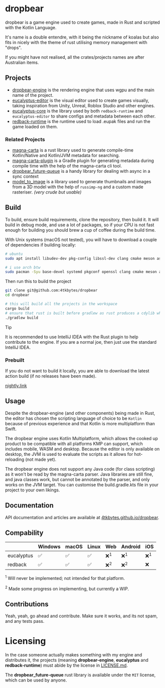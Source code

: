 # dropbear

dropbear is a game engine used to create games, made in Rust and scripted with the Kotlin Language.

It's name is a double entendre, with it being the nickname of koalas but also fits in nicely with the theme of rust utilising memory management with "drops".

If you might have not realised, all the crates/projects names are after Australian items.

## Projects

- [dropbear-engine](https://github.com/4tkbytes/dropbear/tree/main/dropbear-engine) is the rendering engine that uses wgpu and the main name of the project.
- [eucalyptus-editor](https://github.com/4tkbytes/dropbear/tree/main/eucalyptus-editor) is the visual editor used to create games visually, taking inspiration from Unity, Unreal, Roblox Studio and other engines.
- [eucalyptus-core](https://github.com/4tkbytes/dropbear/tree/main/eucalyptus-core) is the library used by both `redback-runtime` and `eucalyptus-editor` to share configs and metadata between each other.
- [redback-runtime](https://github.com/4tkbytes/redback-runtime) is the runtime used to load .eupak files and run the game loaded on them.

### Related Projects

- [magna-carta](https://github.com/4tkbytes/dropbear/tree/main/magna-carta) is a rust library used to generate compile-time Kotlin/Native and Kotlin/JVM metadata for searching. 
- [magna-carta-plugin](https://github.com/4tkbytes/dropbear/tree/main/magna-carta-plugin) is a Gradle plugin for generating metadata during compile time with the help of the magna-carta cli tool. 
- [dropbear_future-queue](https://github.com/4tkbytes/dropbear/tree/main/dropbear_future-queue) is a handy library for dealing with async in a sync context
- [model_to_image](https://github.com/4tkbytes/model_to_image) is a library used to generate thumbnails and images from a 3D model with the help of `russimp-ng` and a custom made rasteriser. _(very crude but usable)_

## Build

To build, ensure build requirements, clone the repository, then build it. It will build in debug mode, and use a lot of packages, so if your CPU is not fast enough for building you should brew a cup of coffee during the build time.

With Unix systems (macOS not tested), you will have to download a couple of dependencies if building locally:

<!-- If you have a macOS system, please create a PR and add your own implementation. I know you need to use brew, but I don't know what dependencies to install.  -->


```bash
# ubuntu
sudo apt install libudev-dev pkg-config libssl-dev clang cmake meson assimp-utils openjdk-21-jdk

# i use arch btw
sudo pacman -Syu base-devel systemd pkgconf openssl clang cmake meson assimp jdk21-openjdk

```

Then run this to build the project

```bash
git clone git@github.com:4tkbytes/dropbear
cd dropbear

# this will build all the projects in the workspace
cargo build
# ensure that rust is built before gradlew as rust produces a cdylib which gradlew needs to link to
./gradlew build
```

[//]: # (# ensure submodules are checked-out)

[//]: # (git submodule init)

[//]: # (git submodule update)

> [!TIP]
> It is recommended to use IntelliJ IDEA with the Rust plugin to help contribute to the engine. If you are a normal joe,
> then just use the standard IntelliJ IDEA.

### Prebuilt

If you do not want to build it locally, you are able to download the latest action build (if no releases have been made).

[nightly.link](https://nightly.link/4tkbytes/dropbear/workflows/create_executable.yaml/main?preview)

## Usage

Despite the dropbear-engine (and other components) being made in Rust, the editor has chosen the scripting language of choice to be `Kotlin`
because of previous experience and that Kotlin is more multiplatform than Swift. 

The dropbear engine uses Kotlin Multiplatform, which allows the cooked up product to be compatible with all platforms 
KMP can support, which includes mobile, WASM and desktop. Because the editor is only available on desktop, the JVM is 
used to evaluate the scripts as it allows for hot-reloading (not made yet).

The dropbear engine does not support any Java code (for class scripting) as it won't be read by the magna-carta parser. 
Java libraries are still fine, and java classes work, but cannot be annotated by the parser, and only works
on the JVM target. You can customise the build.gradle.kts file in your project to your own likings. 

## Documentation

API documentation and articles are available at [4tkbytes.github.io/dropbear](https://4tkbytes.github.io/dropbear). 

## Compability

|            | Windows | macOS | Linux | Web           | Android       | iOS           |
|------------|---------|-------|-------|---------------|---------------|---------------|
| eucalyptus | ✅       | ✅     | ✅     | ❌<sup>1</sup> | ❌<sup>1</sup> | ❌<sup>1</sup> |
| redback    | ✅       | ✅     | ✅     | ❌<sup>2</sup> | ❌<sup>2</sup> | ❌             |

<sup>1</sup> Will never be implemented; not intended for that platform.

<sup>2</sup> Made some progress on implementing, but currently a WIP.

## Contributions

Yeah, yeah, go ahead and contribute. Make sure it works, and its not spam, and any tests pass.

# Licensing

In the case someone actually makes something with my engine and distributes it, the projects (meaning **dropbear-engine**,
**eucalyptus** and **redback-runtime**) must abide by the license in [LICENSE.md](LICENSE.md).

The **dropbear_future-queue** rust library is available under the `MIT` license, which can be used by anyone.
